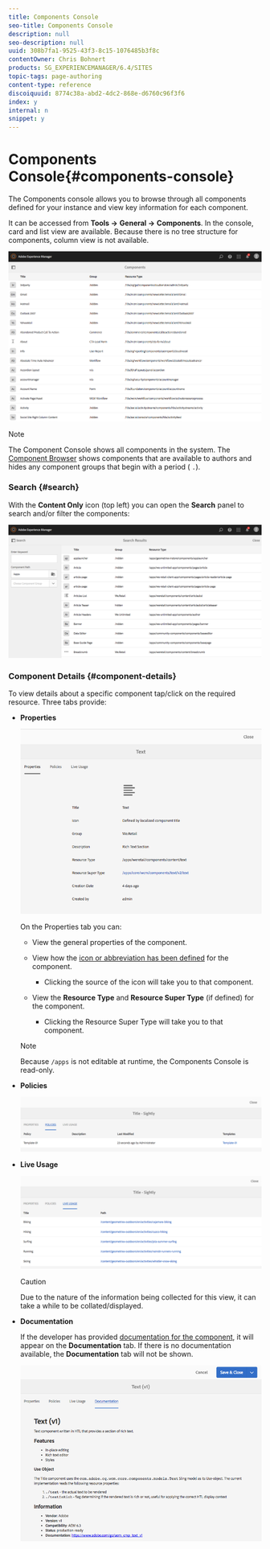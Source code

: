 ```yaml
---
title: Components Console
seo-title: Components Console
description: null
seo-description: null
uuid: 308b7fa1-9525-43f3-8c15-1076485b3f8c
contentOwner: Chris Bohnert
products: SG_EXPERIENCEMANAGER/6.4/SITES
topic-tags: page-authoring
content-type: reference
discoiquuid: 8774c38a-abd2-4dc2-868e-d6760c96f3f6
index: y
internal: n
snippet: y
---
```


# Components Console{#components-console}

The Components console allows you to browse through all components defined for your instance and view key information for each component.

It can be accessed from **Tools -&gt;** **General -&gt;** **Components**. In the console, card and list view are available. Because there is no tree structure for components, column view is not available.

![](assets/chlimage_1-301.png)

>[!NOTE]
>
>The Component Console shows all components in the system. The [Component Browser](../../../sites/authoring/using/author-environment-tools.md#components-browser) shows components that are available to authors and hides any component groups that begin with a period ( `.`).

### Search {#search}

With the **Content Only** icon (top left) you can open the **Search** panel to search and/or filter the components:

![](assets/chlimage_1-302.png) 

### Component Details {#component-details}

To view details about a specific component tap/click on the required resource. Three tabs provide:

* **Properties**

  ![](assets/screen_shot_2018-03-27at165847.png)

  On the Properties tab you can:

    * View the general properties of the component.  
    * View how the [icon or abbreviation has been defined](../../../sites/developing/using/components-basics.md#component-icon-in-touch-ui) for the component.

        * Clicking the source of the icon will take you to that component.

    * View the **Resource Type** and **Resource Super Type** (if defined) for the component.

        * Clicking the Resource Super Type will take you to that component.

  >[!NOTE]
  >
  >Because `/apps` is not editable at runtime, the Components Console is read-only.

* **Policies**

  ![](assets/chlimage_1-303.png)

* **Live Usage**

  ![](assets/chlimage_1-304.png)

  >[!CAUTION]
  >
  >Due to the nature of the information being collected for this view, it can take a while to be collated/displayed.

* **Documentation**

  If the developer has provided [documentation for the component](../../../sites/developing/using/developing-components.md#documenting-your-component), it will appear on the **Documentation** tab. If there is no documentation available, the **Documentation** tab will not be shown.

  ![](assets/chlimage_1-305.png)

